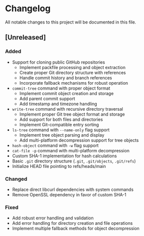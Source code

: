 # Changelog

All notable changes to this project will be documented in this file.

## [Unreleased]

### Added
- Support for cloning public GitHub repositories
  - Implement packfile processing and object extraction
  - Create proper Git directory structure with references
  - Handle commit history and branch references
  - Incorporate fallback mechanisms for robust operation
- `commit-tree` command with proper object format
  - Implement commit object creation and storage
  - Add parent commit support
  - Add timestamp and timezone handling
- `write-tree` command with recursive directory traversal
  - Implement proper Git tree object format and storage
  - Add support for both files and directories
  - Implement Git-compatible entry sorting
- `ls-tree` command with `--name-only` flag support
  - Implement tree object parsing and display
  - Add multi-platform decompression support for tree objects
- `hash-object` command with `-w` flag support
- `cat-file -p` command with multi-platform decompression
- Custom SHA-1 implementation for hash calculations
- Basic `.git` directory structure (`.git`, `.git/objects`, `.git/refs`)
- Initialize HEAD file pointing to refs/heads/main

### Changed
- Replace direct libcurl dependencies with system commands
- Remove OpenSSL dependency in favor of custom SHA-1

### Fixed
- Add robust error handling and validation
- Add error handling for directory creation and file operations
- Implement multiple fallback methods for object decompression